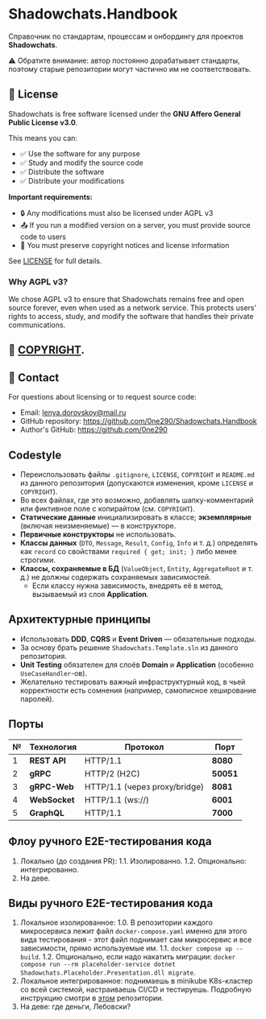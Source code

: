 # Shadowchats.Handbook

Справочник по стандартам, процессам и онбордингу для проектов **Shadowchats**.  

⚠️ Обратите внимание: автор постоянно дорабатывает стандарты, поэтому старые репозитории могут частично им не соответствовать.

## 📄 License

Shadowchats is free software licensed under the **GNU Affero General Public License v3.0**.

This means you can:
- ✅ Use the software for any purpose
- ✅ Study and modify the source code
- ✅ Distribute the software
- ✅ Distribute your modifications

**Important requirements:**
- 🔒 Any modifications must also be licensed under AGPL v3
- 📤 If you run a modified version on a server, you must provide source code to users
- 📝 You must preserve copyright notices and license information

See [LICENSE](LICENSE) for full details.

### Why AGPL v3?
We chose AGPL v3 to ensure that Shadowchats remains free and open source forever, even when used as a network service. This protects users' rights to access, study, and modify the software that handles their private communications.

## 📄 [COPYRIGHT](COPYRIGHT).

## 📧 Contact

For questions about licensing or to request source code:
- Email: lenya.dorovskoy@mail.ru
- GitHub repository: https://github.com/0ne290/Shadowchats.Handbook
- Author's GitHub: https://github.com/0ne290

## Codestyle

- Переиспользовать файлы `.gitignore`, `LICENSE`, `COPYRIGHT` и `README.md` из данного репозитория (допускаются изменения, кроме `LICENSE` и `COPYRIGHT`).  
- Во всех файлах, где это возможно, добавлять шапку-комментарий или фиктивное поле с копирайтом (см. `COPYRIGHT`).  
- **Статические данные** инициализировать в классе; **экземплярные** (включая неизменяемые) — в конструкторе.  
- **Первичные конструкторы** не использовать.  
- **Классы данных** (`DTO`, `Message`, `Result`, `Config`, `Info` и т. д.) определять как `record` со свойствами `required { get; init; }` либо менее строгими.  
- **Классы, сохраняемые в БД** (`ValueObject`, `Entity`, `AggregateRoot` и т. д.) не должны содержать сохраняемых зависимостей.  
  - Если классу нужна зависимость, внедрять её в метод, вызываемый из слоя **Application**.  

## Архитектурные принципы

- Использовать **DDD**, **CQRS** и **Event Driven** — обязательные подходы.  
- За основу брать решение `Shadowchats.Template.sln` из данного репозитория.  
- **Unit Testing** обязателен для слоёв **Domain** и **Application** (особенно `UseCaseHandler`-ов).  
- Желательно тестировать важный инфраструктурный код, в чьей корректности есть сомнения (например, самописное хеширование паролей).

## Порты

| № | Технология    | Протокол                      | Порт      |
| - | ------------- | ----------------------------- | --------- |
| 1 | **REST API**  | HTTP/1.1                      | **8080**  |
| 2 | **gRPC**      | HTTP/2 (H2C)                  | **50051** |
| 3 | **gRPC-Web**  | HTTP/1.1 (через proxy/bridge) | **8081**  |
| 4 | **WebSocket** | HTTP/1.1 (ws://)              | **6001**  |
| 5 | **GraphQL**   | HTTP/1.1                      | **7000**  |

## Флоу ручного E2E-тестирования кода

1. Локально (до создания PR):
  1.1. Изолированно.
  1.2. Опционально: интегрированно.
2. На деве.

## Виды ручного E2E-тестирования кода

1. Локальное изолированное:
  1.0. В репозитории каждого микросервиса лежит файл `docker-compose.yaml` именно для этого вида тестирования - этот файл поднимает сам микросервис и все зависимости, прямо используемые им.
  1.1. `docker compose up --build`.
  1.2. Опционально, если надо накатить миграции: `docker compose run --rm placeholder-service dotnet Shadowchats.Placeholder.Presentation.dll migrate`.
2. Локальное интегрированное: поднимаешь в minikube K8s-кластер со всей системой, настраиваешь CI/CD и тестируешь. Подробную инструкцию смотри в [этом](https://github.com/shadowchats/deploy/tree/master) репозитории.
3. На деве: где деньги, Лебовски?
